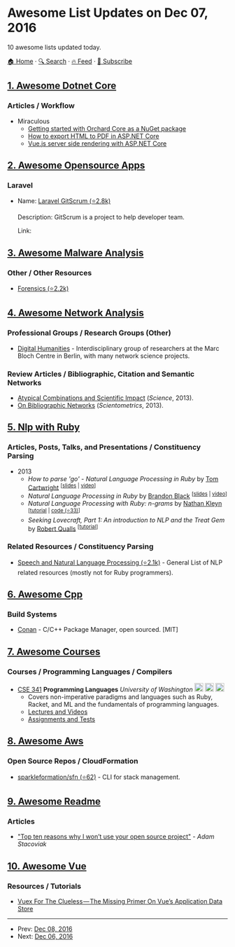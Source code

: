 # Awesome List Updates on Dec 07, 2016

10 awesome lists updated today.

[🏠 Home](/README.md) · [🔍 Search](https://test.trackawesomelist.com/search/) · [🔥 Feed](https://test.trackawesomelist.com/feed.xml) · [📮 Subscribe](https://trackawesomelist.us17.list-manage.com/subscribe?u=d2f0117aa829c83a63ec63c2f&id=36a103854c)



## [1. Awesome Dotnet Core](/content/thangchung/awesome-dotnet-core/README.md)

### Articles / Workflow

*   Miraculous
    *   [Getting started with Orchard Core as a NuGet package](http://www.ideliverable.com/blog/getting-started-with-orchard-core-as-a-nuget-package)
    *   [How to export HTML to PDF in ASP.NET Core](https://code.msdn.microsoft.com/How-to-export-HTML-to-PDF-c5afd0ce)
    *   [Vue.js server side rendering with ASP.NET Core](http://mgyongyosi.com/2016/Vuejs-server-side-rendering-with-aspnet-core/)

## [2. Awesome Opensource Apps](/content/unicodeveloper/awesome-opensource-apps/README.md)

### Laravel

- Name: [Laravel GitScrum (⭐2.8k)](https://github.com/renatomarinho/laravel-gitscrum)

  Description: GitScrum is a project to help developer team.

  Link: 



## [3. Awesome Malware Analysis](/content/rshipp/awesome-malware-analysis/README.md)

### Other / Other Resources

*   [Forensics (⭐2.2k)](https://github.com/Cugu/awesome-forensics)

## [4. Awesome Network Analysis](/content/briatte/awesome-network-analysis/README.md)

### Professional Groups / Research Groups (Other)

*   [Digital Humanities](http://cmb.huma-num.fr/) - Interdisciplinary group of researchers at the Marc Bloch Centre in Berlin, with many network science projects.

### Review Articles / Bibliographic, Citation and Semantic Networks

*   [Atypical Combinations and Scientific Impact](http://science.sciencemag.org/content/342/6157/468) (*Science*, 2013).
*   [On Bibliographic Networks](http://link.springer.com/article/10.1007%2Fs11192-012-0940-1) (*Scientometrics*, 2013).

## [5. Nlp with Ruby](/content/arbox/nlp-with-ruby/README.md)

### Articles, Posts, Talks, and Presentations / Constituency Parsing

*   2013
    *   *How to parse 'go' - Natural Language Processing in Ruby* by
        [Tom Cartwright](https://twitter.com/tomcartwrightuk) <sup>\[[slides](https://www.slideshare.net/TomCartwright/natual-language-processing-in-ruby) |
        [video](https://skillsmatter.com/skillscasts/4883-how-to-parse-go)]</sup>
    *   *Natural Language Processing in Ruby* by [Brandon Black](https://twitter.com/brandonmblack) <sup>\[[slides](https://speakerdeck.com/brandonblack/natural-language-processing-in-ruby) |
        [video](http://confreaks.tv/videos/railsconf2013-natural-language-processing-with-ruby)]</sup>
    *   *Natural Language Processing with Ruby: n-grams* by [Nathan Kleyn](https://github.com/nathankleyn) <sup>\[[tutorial](https://www.sitepoint.com/natural-language-processing-ruby-n-grams/) |
        [code (⭐33)](https://github.com/nathankleyn/ruby-nlp)]</sup>
    *   *Seeking Lovecraft, Part 1: An introduction to NLP and the Treat Gem* by
        [Robert Qualls](https://github.com/rlqualls) <sup>\[[tutorial](https://www.sitepoint.com/seeking-lovecraft-part-1-an-introduction-to-nlp-and-the-treat-gem/)]</sup>

### Related Resources / Constituency Parsing

*   [Speech and Natural Language Processing (⭐2.1k)](https://github.com/edobashira/speech-language-processing) -
    General List of NLP related resources (mostly not for Ruby programmers).

## [6. Awesome Cpp](/content/fffaraz/awesome-cpp/README.md)

### Build Systems

*   [Conan](https://conan.io/) - C/C++ Package Manager, open sourced. \[MIT]

## [7. Awesome Courses](/content/prakhar1989/awesome-courses/README.md)

### Courses / Programming Languages / Compilers

*   [CSE 341](http://courses.cs.washington.edu/courses/cse341/16sp/) **Programming Languages** *University of Washington* <img src="https://assets-cdn.github.com/images/icons/emoji/unicode/1f4f9.png" width="20" height="20" alt="Lecture Videos" title="Lecture Videos" /> <img src="https://assets-cdn.github.com/images/icons/emoji/unicode/1f4bb.png" width="20" height="20" alt="Assignments" title="Assignments" /> <img src="https://assets-cdn.github.com/images/icons/emoji/unicode/1f4dd.png" width="20" height="20" alt="Lecture Notes" title="Lecture Notes" />
    *   Covers non-imperative paradigms and languages such as Ruby, Racket, and ML and the fundamentals of programming languages.
    *   [Lectures and Videos](https://courses.cs.washington.edu/courses/cse341/16sp/#lectures)
    *   [Assignments and Tests](https://courses.cs.washington.edu/courses/cse341/16sp/#homeworks)

## [8. Awesome Aws](/content/donnemartin/awesome-aws/README.md)

### Open Source Repos / CloudFormation

*   [sparkleformation/sfn (⭐62)](https://github.com/sparkleformation/sfn) - CLI for stack management.

## [9. Awesome Readme](/content/matiassingers/awesome-readme/README.md)

### Articles

*   ["Top ten reasons why I won’t use your open source project"](https://changelog.com/posts/top-ten-reasons-why-i-wont-use-your-open-source-project) - *Adam Stacoviak*

## [10. Awesome Vue](/content/vuejs/awesome-vue/README.md)

### Resources / Tutorials

*   [Vuex For The Clueless — The Missing Primer On Vue’s Application Data Store](https://medium.com/js-dojo/vuex-for-the-clueless-the-missing-primer-on-vues-application-data-store-33fa51ffc3af#.2j25xpfui)

---

- Prev: [Dec 08, 2016](/content/2016/12/08/README.md)
- Next: [Dec 06, 2016](/content/2016/12/06/README.md)